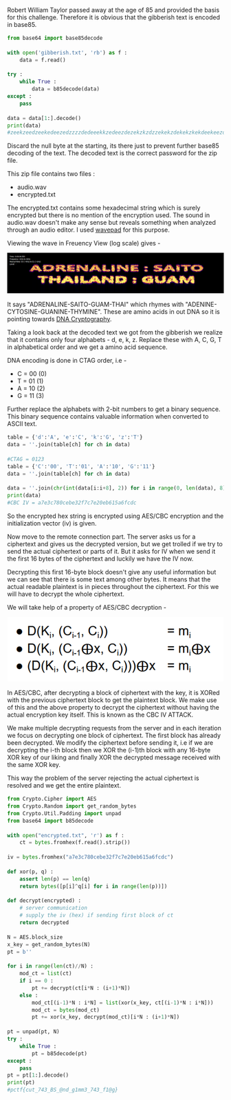 Robert William Taylor passed away at the age of 85 and provided the basis for this challenge.
Therefore it is obvious that the gibberish text is encoded in base85.

```python
from base64 import base85decode

with open('gibberish.txt', 'rb') as f :
    data = f.read()

try :
    while True :
        data = b85decode(data)
except :
    pass

data = data[1:].decode()
print(data)
#zeekzeedzeekedeezedzzzzdedeeekkzedeezdezekzkzdzzekekzdekekzkekdeekeezdekzdzzzdedzdzzekekekedzdzdekzkzdekekzkzdzzekedekeezdzzzdedekzdekezekzzzdezekzdzdzdzdekzdzezdek
```

Discard the null byte at the starting, its there just to prevent further base85 decoding of the text.
The decoded text is the correct password for the zip file.

This zip file contains two files :
* audio.wav
* encrypted.txt

The encrypted.txt contains some hexadecimal string which is surely encrypted but there is no mention of the encryption used.
The sound in audio.wav doesn't make any sense but reveals something when analyzed through an audio editor.
I used [wavepad](https://www.nch.com.au/wavepad/index.html) for this purpose.

Viewing the wave in Freuency View (log scale) gives -

![Hidden Message](./images/hidden-message.png)

It says "ADRENALINE-SAITO-GUAM-THAI" which rhymes with "ADENINE-CYTOSINE-GUANINE-THYMINE".
These are amino acids in out DNA so it is pointing towards [DNA Cryptography](https://www.geeksforgeeks.org/dna-cryptography/).

Taking a look back at the decoded text we got from the gibberish we realize that it contains only four alphabets - d, e, k, z.
Replace these with A, C, G, T in alphabetical order and we get a amino acid sequence.

DNA encoding is done in CTAG order, i.e -
* C = 00 (0)
* T = 01 (1)
* A = 10 (2)
* G = 11 (3)

Further replace the alphabets with 2-bit numbers to get a binary sequence.
This binary sequence contains valuable information when converted to ASCII text.

```python
table = {'d':'A', 'e':'C', 'k':'G', 'z':'T'}
data = ''.join(table[ch] for ch in data)

#CTAG = 0123
table = {'C':'00', 'T':'01', 'A':'10', 'G':'11'}
data = ''.join(table[ch] for ch in data)

data = ''.join(chr(int(data[i:i+8], 2)) for i in range(0, len(data), 8))
print(data)
#CBC IV = a7e3c780cebe32f7c7e20eb615a6fcdc
```

So the encrypted hex string is encrypted using AES/CBC encryption and the initialization vector (iv) is given.

Now move to the remote connection part.
The server asks us for a ciphertext and gives us the decrypted version, but we get trolled if we try to send the actual ciphertext or parts of it.
But it asks for IV when we send it the first 16 bytes of the ciphertext and luckily we have the IV now.

Decrypting this first 16-byte block doesn't give any useful information but we can see that there is some text among other bytes.
It means that the actual readable plaintext is in pieces throughout the ciphertext.
For this we will have to decrypt the whole ciphertext.

We will take help of a property of AES/CBC decryption -

![AES/CBC Property](./images/cbc-property.png)

In AES/CBC, after decrypting a block of ciphertext with the key, it is XORed with the previous ciphertext block to get the plaintext block.
We make use of this and the above property to decrypt the ciphertext without having the actual encryption key itself.
This is known as the CBC IV ATTACK.

We make multiple decrypting requests from the server and in each iteration we focus on decrypting one block of ciphertext.
The first block has already been decrypted. We modify the ciphertext before sending it, i.e if we are decrypting the i-th block then we XOR the (i-1)th block with any 16-byte XOR key of our liking and finally XOR the decrypted message received with the same XOR key.

This way the problem of the server rejecting the actual ciphertext is resolved and we get the entire plaintext.

```python
from Crypto.Cipher import AES
from Crypto.Random import get_random_bytes
from Crypto.Util.Padding import unpad
from base64 import b85decode

with open("encrypted.txt", 'r') as f :
    ct = bytes.fromhex(f.read().strip())

iv = bytes.fromhex("a7e3c780cebe32f7c7e20eb615a6fcdc")

def xor(p, q) :
    assert len(p) == len(q)
    return bytes([p[i]^q[i] for i in range(len(p))])

def decrypt(encrypted) :
    # server communication
    # supply the iv (hex) if sending first block of ct
    return decrypted

N = AES.block_size
x_key = get_random_bytes(N)
pt = b''

for i in range(len(ct)//N) :
    mod_ct = list(ct)
    if i == 0 :
        pt += decrypt(ct[i*N : (i+1)*N])
    else :
        mod_ct[(i-1)*N : i*N] = list(xor(x_key, ct[(i-1)*N : i*N]))
        mod_ct = bytes(mod_ct)
        pt += xor(x_key, decrypt(mod_ct)[i*N : (i+1)*N])

pt = unpad(pt, N)
try :
    while True :
        pt = b85decode(pt)
except :
    pass
pt = pt[1:].decode()
print(pt)
#pctf{cut_743_BS_@nd_g1mm3_743_f1@g}
```
